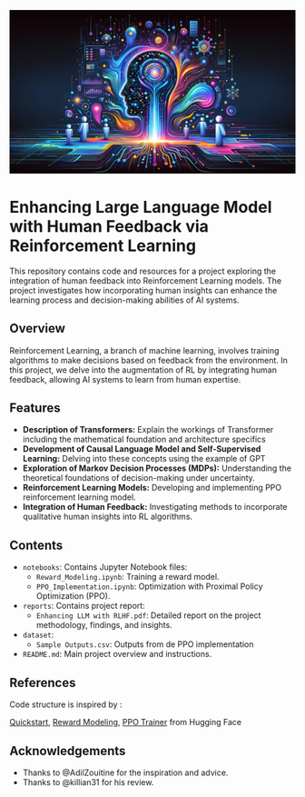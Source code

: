 ![](ELLMRLHF.png)

# Enhancing Large Language Model with Human Feedback via Reinforcement Learning

This repository contains code and resources for a project exploring the integration of human feedback into Reinforcement Learning models. The project investigates how incorporating human insights can enhance the learning process and decision-making abilities of AI systems.

## Overview

Reinforcement Learning, a branch of machine learning, involves training algorithms to make decisions based on feedback from the environment. In this project, we delve into the augmentation of RL by integrating human feedback, allowing AI systems to learn from human expertise.

## Features

- **Description of Transformers:** Explain the workings of Transformer including the mathematical foundation and architecture specifics
- **Development of Causal Language Model and Self-Supervised Learning:** Delving into these concepts using the example of GPT
- **Exploration of Markov Decision Processes (MDPs):** Understanding the theoretical foundations of decision-making under uncertainty.
- **Reinforcement Learning Models:** Developing and implementing PPO reinforcement learning model.
- **Integration of Human Feedback:** Investigating methods to incorporate qualitative human insights into RL algorithms.


## Contents

- `notebooks`: Contains Jupyter Notebook files:
  - `Reward_Modeling.ipynb`: Training a reward model.
  - `PPO_Implementation.ipynb`: Optimization with Proximal Policy Optimization (PPO).
- `reports`: Contains project report:
  - `Enhancing LLM with RLHF.pdf`: Detailed report on the project methodology, findings, and insights.
- `dataset`:
  - `Sample Outputs.csv`: Outputs from de PPO implementation
- `README.md`: Main project overview and instructions.

## References

Code structure is inspired by :

[Quickstart](https://huggingface.co/docs/trl/quickstart), [Reward Modeling](https://huggingface.co/docs/trl/reward_trainer), [PPO Trainer](https://huggingface.co/docs/trl/ppo_trainer) from Hugging Face

## Acknowledgements

- Thanks to @AdilZouitine for the inspiration and advice.
- Thanks to @killian31 for his review.

